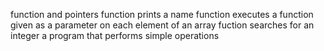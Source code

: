 function and pointers
function prints a name
function executes a function given as a parameter on each element of an array
fuction searches for an integer
a program that performs simple operations
